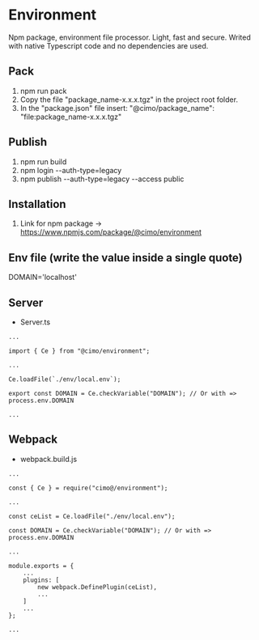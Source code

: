 # Environment

Npm package, environment file processor. Light, fast and secure.
Writed with native Typescript code and no dependencies are used.

## Pack

1. npm run pack
2. Copy the file "package_name-x.x.x.tgz" in the project root folder.
3. In the "package.json" file insert: "@cimo/package_name": "file:package_name-x.x.x.tgz"

## Publish

1. npm run build
2. npm login --auth-type=legacy
3. npm publish --auth-type=legacy --access public

## Installation

1. Link for npm package -> https://www.npmjs.com/package/@cimo/environment

## Env file (write the value inside a single quote)

DOMAIN='localhost'

## Server

-   Server.ts

```
...

import { Ce } from "@cimo/environment";

...

Ce.loadFile(`./env/local.env`);

export const DOMAIN = Ce.checkVariable("DOMAIN"); // Or with => process.env.DOMAIN

...

```

## Webpack

-   webpack.build.js

```
...

const { Ce } = require("cimo@/environment");

...

const ceList = Ce.loadFile("./env/local.env");

const DOMAIN = Ce.checkVariable("DOMAIN"); // Or with => process.env.DOMAIN

...

module.exports = {
    ...
    plugins: [
        new webpack.DefinePlugin(ceList),
        ...
    ]
    ...
};

...

```
